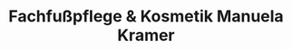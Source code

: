 ---
title: "Fachfußpflege & Kosmetik Manuela Kramer"
url: /bad-rappenau/fachfusspflege-und-kosmetik-manuela-kramer/
shop: Kosmetik
---
